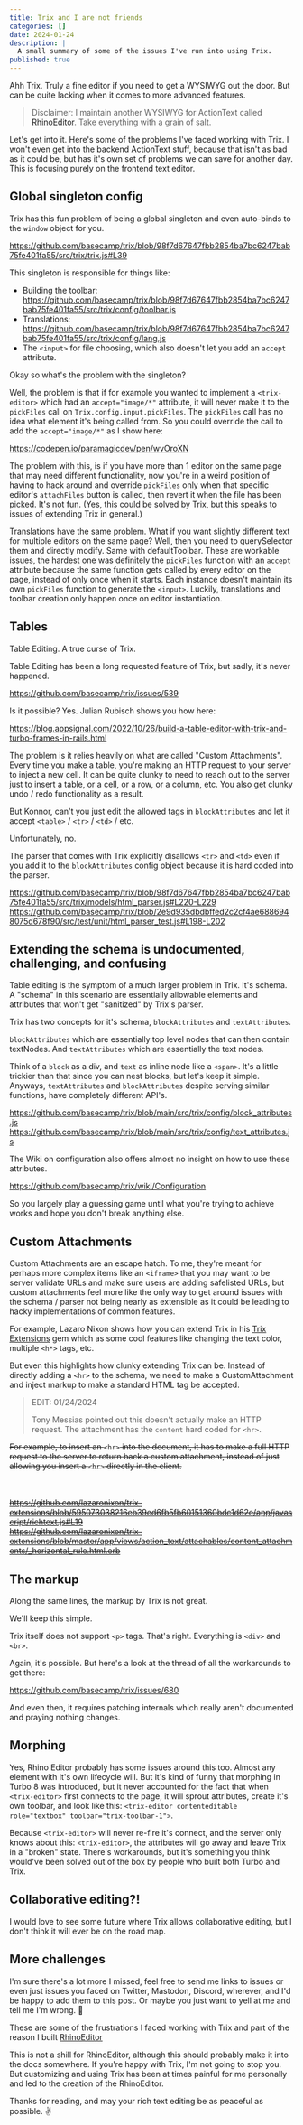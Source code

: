 ```yaml
---
title: Trix and I are not friends
categories: []
date: 2024-01-24
description: |
  A small summary of some of the issues I've run into using Trix.
published: true
---
```


Ahh Trix. Truly a fine editor if you need to get a WYSIWYG out the door. But can be quite
lacking when it comes to more advanced features.

> Disclaimer: I maintain another WYSIWYG for ActionText called [RhinoEditor](https://rhino-editor.vercel.app). Take everything with a grain of salt.

Let's get into it. Here's some of the problems I've faced working with Trix. I won't even get into the backend ActionText stuff,
because that isn't as bad as it could be, but has it's own set of problems we can save for another day. This is focusing purely on the frontend text editor.

## Global singleton config

Trix has this fun problem of being a global singleton and even auto-binds to the `window` object for you.

<https://github.com/basecamp/trix/blob/98f7d67647fbb2854ba7bc6247bab75fe401fa55/src/trix/trix.js#L39>

This singleton is responsible for things like:

- Building the toolbar: <https://github.com/basecamp/trix/blob/98f7d67647fbb2854ba7bc6247bab75fe401fa55/src/trix/config/toolbar.js>
- Translations: <https://github.com/basecamp/trix/blob/98f7d67647fbb2854ba7bc6247bab75fe401fa55/src/trix/config/lang.js>
- The `<input>` for file choosing, which also doesn't let you add an `accept` attribute.


Okay so what's the problem with the singleton?

Well, the problem is that if for example you wanted to implement a `<trix-editor>` which had an `accept="image/*"` attribute, it will never
make it to the `pickFiles` call on `Trix.config.input.pickFiles`. The `pickFiles` call has no idea what element it's being called from. So you could
override the call to add the `accept="image/*"` as I show here:

<https://codepen.io/paramagicdev/pen/wvOroXN>

The problem with this, is if you have more than 1 editor on the same page that may need different functionality, now you're in a
weird position of having to hack around and override `pickFiles` only when that specific editor's `attachFiles` button is called, then revert it when the file has been picked. It's not fun. (Yes, this could be solved by Trix, but this speaks to issues of extending Trix in general.)

Translations have the same problem. What if you want slightly different text for multiple editors on the same page? Well, then you need to querySelector them and directly modify. Same with defaultToolbar. These are workable issues, the hardest one was definitely the `pickFiles` function with an `accept` attribute because the same function gets called by every editor on the page, instead of only once when it starts. Each instance doesn't maintain its own `pickFiles` function to generate the `<input>`. Luckily, translations and toolbar creation only happen once on editor instantiation.

## Tables

Table Editing. A true curse of Trix.

Table Editing has been a long requested feature of Trix, but sadly, it's never happened.

<https://github.com/basecamp/trix/issues/539>

Is it possible? Yes. Julian Rubisch shows you how here:

<https://blog.appsignal.com/2022/10/26/build-a-table-editor-with-trix-and-turbo-frames-in-rails.html>

The problem is it relies heavily on what are called "Custom Attachments". Every time you make a table, you're making an HTTP request to your server to inject a new cell. It can be quite clunky to need to reach out to the server just to insert a table, or a cell, or a row, or a column, etc. You also get clunky undo / redo functionality as a result.

But Konnor, can't you just edit the allowed tags in `blockAttributes` and let it accept `<table>` / `<tr>` / `<td>` / etc.

Unfortunately, no.

The parser that comes with Trix explicitly disallows `<tr>` and `<td>` even if you add it to the `blockAttributes` config object because
it is hard coded into the parser.

<https://github.com/basecamp/trix/blob/98f7d67647fbb2854ba7bc6247bab75fe401fa55/src/trix/models/html_parser.js#L220-L229>
<https://github.com/basecamp/trix/blob/2e9d935dbdbffed2c2cf4ae6886948075d678f90/src/test/unit/html_parser_test.js#L198-L202>

## Extending the schema is undocumented, challenging, and confusing

Table editing is the symptom of a much larger problem in Trix. It's schema. A "schema" in this scenario
are essentially allowable elements and attributes that won't get "sanitized" by Trix's parser.

Trix has two concepts for it's schema, `blockAttributes` and `textAttributes`.

`blockAttributes` which are essentially top level nodes that can then contain textNodes. And `textAttributes` which
are essentially the text nodes.

Think of a `block` as a div, and `text` as inline node like a `<span>`. It's a little trickier than that since you can nest blocks,
but let's keep it simple. Anyways, `textAttributes` and `blockAttributes` despite serving similar functions, have completely
different API's.

<https://github.com/basecamp/trix/blob/main/src/trix/config/block_attributes.js>
<https://github.com/basecamp/trix/blob/main/src/trix/config/text_attributes.js>

The Wiki on configuration also offers almost no insight on how to use these attributes.

<https://github.com/basecamp/trix/wiki/Configuration>

So you largely play a guessing game until what you're trying to achieve works and hope you don't break anything else.

## Custom Attachments

Custom Attachments are an escape hatch. To me, they're meant for perhaps more complex items like an `<iframe>` that you may want to be server validate URLs and make sure users are adding safelisted URLs, but custom attachments feel more like the only way to get around issues with the schema / parser not being nearly as extensible as it could be leading to hacky implementations of common features.

For example, Lazaro Nixon shows how you can extend Trix in his [Trix Extensions](https://github.com/lazaronixon/trix-extensions) gem which as some cool features like changing the text color, multiple `<h*>` tags, etc.

But even this highlights how clunky extending Trix can be. Instead of directly adding a `<hr>` to the schema, we need
to make a CustomAttachment and inject markup to make a standard HTML tag be accepted.

> EDIT: 01/24/2024
>
> Tony Messias pointed out this doesn't actually make an HTTP request. The attachment has the `content` hard coded for `<hr>`.

<s style="display: block;">
  For example, to insert an <code>&lt;hr&gt;</code> into the document, it has to make a full HTTP request to the
  server to return back a custom attachment, instead of just allowing you insert a <code>&lt;hr&gt;</code> directly in the client.

  <br><br>
  <a href="https://github.com/lazaronixon/trix-extensions/blob/595073038216eb39ed6fb5fb60151360bdc1d62e/app/javascript/richtext.js#L19">
    https://github.com/lazaronixon/trix-extensions/blob/595073038216eb39ed6fb5fb60151360bdc1d62e/app/javascript/richtext.js#L19
  </a>
  <br>
  <a href="https://github.com/lazaronixon/trix-extensions/blob/master/app/views/action_text/attachables/content_attachments/_horizontal_rule.html.erb">
    https://github.com/lazaronixon/trix-extensions/blob/master/app/views/action_text/attachables/content_attachments/_horizontal_rule.html.erb
  </a>
</s>

## The markup

Along the same lines, the markup by Trix is not great.

We'll keep this simple.

Trix itself does not support `<p>` tags. That's right. Everything is `<div>` and `<br>`.

Again, it's possible. But here's a look at the thread of all the workarounds to get there:

<https://github.com/basecamp/trix/issues/680>

And even then, it requires patching internals which really aren't documented and praying nothing changes.

## Morphing

Yes, Rhino Editor probably has some issues around this too. Almost any element with it's own lifecycle will. But it's kind of funny
that morphing in Turbo 8 was introduced, but it never accounted for the fact that when `<trix-editor>` first connects to the page, it
will sprout attributes, create it's own toolbar, and look like this: `<trix-editor contenteditable role="textbox" toolbar="trix-toolbar-1">`.

Because `<trix-editor>` will never re-fire it's connect, and the server only knows about this: `<trix-editor>`, the attributes will go away and leave Trix in a "broken" state. There's workarounds, but it's something you think would've been solved out of the box by people who built both Turbo and Trix.

## Collaborative editing?!

I would love to see some future where Trix allows collaborative editing, but I don't think it will ever be on the road map.

## More challenges

I'm sure there's a lot more I missed, feel free to send me links to issues or even just issues you faced on Twitter, Mastodon, Discord, wherever, and I'd be happy to add them to this post. Or maybe you just want to yell at me and tell me I'm wrong. 🤷

These are some of the frustrations I faced working with Trix and part of the reason I built [RhinoEditor](https://rhino-editor.vercel.app)

This is not a shill for RhinoEditor, although this should probably make it into the docs somewhere. If you're happy with Trix, I'm not going to stop you. But customizing and using Trix has been at times painful for me personally and led to the creation of the RhinoEditor.

Thanks for reading, and may your rich text editing be as peaceful as possible. ✌️
